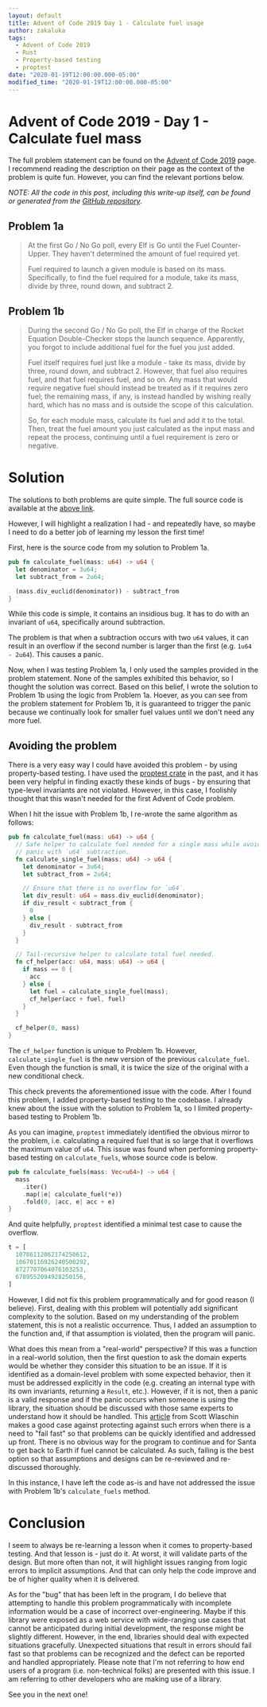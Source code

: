 ```yaml
---
layout: default
title: Advent of Code 2019 Day 1 - Calculate fuel usage
author: zakaluka
tags:
  - Advent of Code 2019
  - Rust
  - Property-based testing
  - proptest
date: "2020-01-19T12:00:00.000-05:00"
modified_time: "2020-01-19T12:00:00.000-05:00"
---
```


# Advent of Code 2019 - Day 1 - Calculate fuel mass

The full problem statement can be found on the [Advent of Code 2019][1] page. I recommend reading the description on their page as the context of the problem is quite fun. However, you can find the relevant portions below.

_NOTE: All the code in this post, including this write-up itself, can be found or generated from the [GitHub repository][2]._

## Problem 1a

> At the first Go / No Go poll, every Elf is Go until the Fuel Counter-Upper. They haven't determined the amount of fuel required yet.
>
> Fuel required to launch a given module is based on its mass. Specifically, to find the fuel required for a module, take its mass, divide by three, round down, and subtract 2.

## Problem 1b

> During the second Go / No Go poll, the Elf in charge of the Rocket Equation Double-Checker stops the launch sequence. Apparently, you forgot to include additional fuel for the fuel you just added.
>
> Fuel itself requires fuel just like a module - take its mass, divide by three, round down, and subtract 2\. However, that fuel also requires fuel, and that fuel requires fuel, and so on. Any mass that would require negative fuel should instead be treated as if it requires zero fuel; the remaining mass, if any, is instead handled by wishing really hard, which has no mass and is outside the scope of this calculation.
>
> So, for each module mass, calculate its fuel and add it to the total. Then, treat the fuel amount you just calculated as the input mass and repeat the process, continuing until a fuel requirement is zero or negative.

# Solution

The solutions to both problems are quite simple. The full source code is available at the [above link][2].

However, I will highlight a realization I had - and repeatedly have, so maybe I need to do a better job of learning my lesson the first time!

First, here is the source code from my solution to Problem 1a.

```rust
pub fn calculate_fuel(mass: u64) -> u64 {
  let denominator = 3u64;
  let subtract_from = 2u64;

  (mass.div_euclid(denominator)) - subtract_from
}
```

While this code is simple, it contains an insidious bug. It has to do with an invariant of `u64`, specifically around subtraction.

The problem is that when a subtraction occurs with two `u64` values, it can result in an overflow if the second number is larger than the first (e.g. `1u64 - 2u64`). This causes a panic.

Now, when I was testing Problem 1a, I only used the samples provided in the problem statement. None of the samples exhibited this behavior, so I thought the solution was correct. Based on this belief, I wrote the solution to Problem 1b using the logic from Problem 1a. Hoever, as you can see from the problem statement for Problem 1b, it is guaranteed to trigger the panic because we continually look for smaller fuel values until we don't need any more fuel.

## Avoiding the problem

There is a very easy way I could have avoided this problem - by using property-based testing. I have used the [proptest crate][3] in the past, and it has been very helpful in finding exactly these kinds of bugs - by ensuring that type-level invariants are not violated. However, in this case, I foolishly thought that this wasn't needed for the first Advent of Code problem.

When I hit the issue with Problem 1b, I re-wrote the same algorithm as follows:

```rust
pub fn calculate_fuel(mass: u64) -> u64 {
  // Safe helper to calculate fuel needed for a single mass while avoiding a
  // panic with `u64` subtraction.
  fn calculate_single_fuel(mass: u64) -> u64 {
    let denominator = 3u64;
    let subtract_from = 2u64;

    // Ensure that there is no overflow for `u64`.
    let div_result: u64 = mass.div_euclid(denominator);
    if div_result < subtract_from {
      0
    } else {
      div_result - subtract_from
    }
  }

  // Tail-recursive helper to calculate total fuel needed.
  fn cf_helper(acc: u64, mass: u64) -> u64 {
    if mass == 0 {
      acc
    } else {
      let fuel = calculate_single_fuel(mass);
      cf_helper(acc + fuel, fuel)
    }
  }

  cf_helper(0, mass)
}
```

The `cf_helper` function is unique to Problem 1b. However, `calculate_single_fuel` is the new version of the previous `calculate_fuel`. Even though the function is small, it is twice the size of the original with a new conditional check.

This check prevents the aforementioned issue with the code. After I found this problem, I added property-based testing to the codebase. I already knew about the issue with the solution to Problem 1a, so I limited property-based testing to Problem 1b.

As you can imagine, `proptest` immediately identified the obvious mirror to the problem, i.e. calculating a required fuel that is so large that it overflows the maximum value of `u64`. This issue was found when performing property-based testing on `calculate_fuels`, whose source code is below.

```rust
pub fn calculate_fuels(mass: Vec<u64>) -> u64 {
  mass
    .iter()
    .map(|e| calculate_fuel(*e))
    .fold(0, |acc, e| acc + e)
}
```

And quite helpfully, `proptest` identified a minimal test case to cause the overflow.

```rust
t = [
  10706112062174250612,
  10670116926240500292,
  8727707064076103253,
  6789552094928250156,
]
```

However, I did not fix this problem programmatically and for good reason (I believe). First, dealing with this problem will potentially add significant complexity to the solution. Based on my understanding of the problem statement, this is not a realistic occurrence. Thus, I added an assumption to the function and, if that assumption is violated, then the program will panic.

What does this mean from a "real-world" perspective? If this was a function in a real-world solution, then the first question to ask the domain experts would be whether they consider this situation to be an issue. If it is identified as a domain-level problem with some expected behavior, then it must be addressed explicitly in the code (e.g. creating an internal type with its own invariants, returning a `Result`, etc.). However, if it is not, then a panic is a valid response and if the panic occurs when someone is using the library, the situation should be discussed with those same experts to understand how it should be handled. This [article][4] from Scott Wlaschin makes a good case against protecting against such errors when there is a need to "fail fast" so that problems can be quickly identified and addressed up front. There is no obvious way for the program to continue and for Santa to get back to Earth if fuel cannot be calculated. As such, failing is the best option so that assumptions and designs can be re-reviewed and re-discussed thoroughly.

In this instance, I have left the code as-is and have not addressed the issue with Problem 1b's `calculate_fuels` method.

# Conclusion

I seem to always be re-learning a lesson when it comes to property-based testing. And that lesson is - just do it. At worst, it will validate parts of the design. But more often than not, it will highlight issues ranging from logic errors to implicit assumptions. And that can only help the code improve and be of higher quality when it is delivered.

As for the "bug" that has been left in the program, I do believe that attempting to handle this problem programmatically with incomplete information would be a case of incorrect over-engineering. Maybe if this library were exposed as a web service with wide-ranging use cases that cannot be anticipated during initial development, the response might be slightly different. However, in the end, libraries should deal with expected situations gracefully. Unexpected situations that result in errors should fail fast so that problems can be recognized and the defect can be reported and handled appropriately. Please note that I'm not referring to how end users of a program (i.e. non-technical folks) are presented with this issue. I am referring to other developers who are making use of a library.

See you in the next one!

[1]: https://adventofcode.com/2019/day/1
[2]: https://github.com/zakaluka/DailyCodingProblems
[3]: https://lib.rs/crates/proptest
[4]: https://fsharpforfunandprofit.com/posts/against-railway-oriented-programming/
